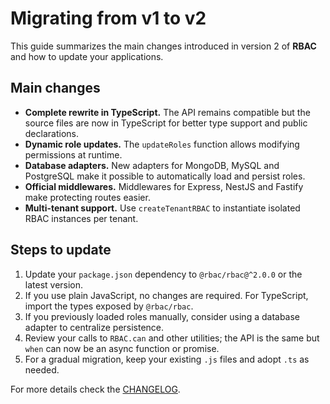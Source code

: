 # Migrating from v1 to v2

This guide summarizes the main changes introduced in version 2 of **RBAC** and how to update your applications.

## Main changes

- **Complete rewrite in TypeScript.** The API remains compatible but the source files are now in TypeScript for better type support and public declarations.
- **Dynamic role updates.** The `updateRoles` function allows modifying permissions at runtime.
- **Database adapters.** New adapters for MongoDB, MySQL and PostgreSQL make it possible to automatically load and persist roles.
- **Official middlewares.** Middlewares for Express, NestJS and Fastify make protecting routes easier.
- **Multi-tenant support.** Use `createTenantRBAC` to instantiate isolated RBAC instances per tenant.

## Steps to update

1. Update your `package.json` dependency to `@rbac/rbac@^2.0.0` or the latest version.
2. If you use plain JavaScript, no changes are required. For TypeScript, import the types exposed by `@rbac/rbac`.
3. If you previously loaded roles manually, consider using a database adapter to centralize persistence.
4. Review your calls to `RBAC.can` and other utilities; the API is the same but `when` can now be an async function or promise.
5. For a gradual migration, keep your existing `.js` files and adopt `.ts` as needed.

For more details check the [CHANGELOG](../CHANGELOG.md).
